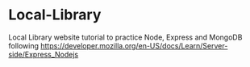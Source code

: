 # Local-Library
Local Library website tutorial to practice Node, Express and MongoDB following https://developer.mozilla.org/en-US/docs/Learn/Server-side/Express_Nodejs
